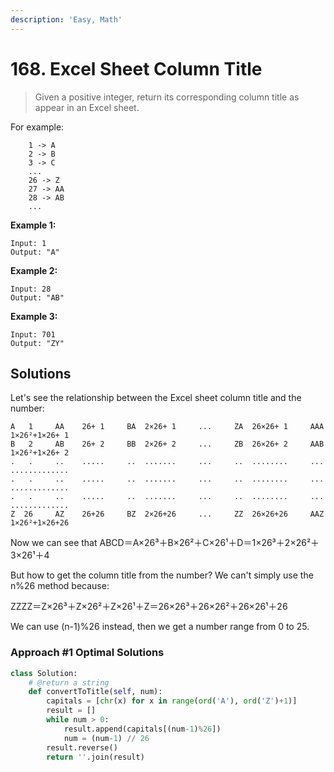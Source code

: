 ```yaml
---
description: 'Easy, Math'
---
```


# 168. Excel Sheet Column Title

> Given a positive integer, return its corresponding column title as appear in an Excel sheet.

For example:

```text
    1 -> A
    2 -> B
    3 -> C
    ...
    26 -> Z
    27 -> AA
    28 -> AB 
    ...
```

**Example 1:**

```text
Input: 1
Output: "A"
```

**Example 2:**

```text
Input: 28
Output: "AB"
```

**Example 3:**

```text
Input: 701
Output: "ZY"
```

## Solutions

Let's see the relationship between the Excel sheet column title and the number:

```text
A   1     AA    26+ 1     BA  2×26+ 1     ...     ZA  26×26+ 1     AAA  1×26²+1×26+ 1
B   2     AB    26+ 2     BB  2×26+ 2     ...     ZB  26×26+ 2     AAB  1×26²+1×26+ 2
.   .     ..    .....     ..  .......     ...     ..  ........     ...  .............   
.   .     ..    .....     ..  .......     ...     ..  ........     ...  .............
.   .     ..    .....     ..  .......     ...     ..  ........     ...  .............
Z  26     AZ    26+26     BZ  2×26+26     ...     ZZ  26×26+26     AAZ  1×26²+1×26+26
```

Now we can see that ABCD＝A×26³＋B×26²＋C×26¹＋D＝1×26³＋2×26²＋3×26¹＋4

But how to get the column title from the number? We can't simply use the n%26 method because:

ZZZZ＝Z×26³＋Z×26²＋Z×26¹＋Z＝26×26³＋26×26²＋26×26¹＋26

We can use \(n-1\)%26 instead, then we get a number range from 0 to 25.

### Approach \#1 Optimal Solutions

```python
class Solution:
    # @return a string
    def convertToTitle(self, num):
        capitals = [chr(x) for x in range(ord('A'), ord('Z')+1)]
        result = []
        while num > 0:
            result.append(capitals[(num-1)%26])
            num = (num-1) // 26
        result.reverse()
        return ''.join(result)
```

